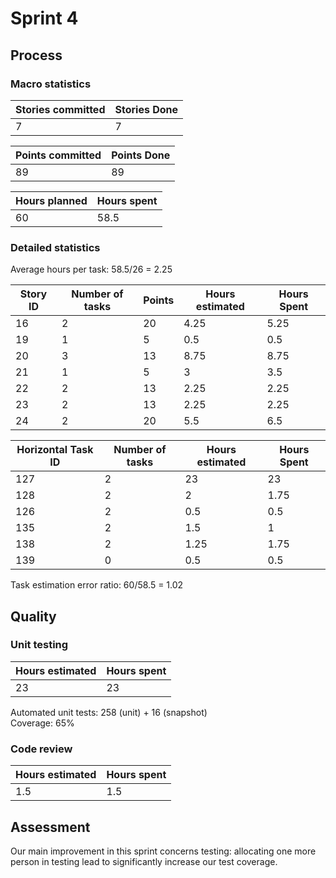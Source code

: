 # Sprint 4
## Process 
### Macro statistics
| Stories committed | Stories Done |
| --- | --- |
| 7 | 7 |

| Points committed | Points Done |
| --- | --- |
| 89 | 89 |

| Hours planned | Hours spent |
| --- | --- |
| 60 | 58.5 |

### Detailed statistics

Average hours per task: 58.5/26 = 2.25

| Story ID | Number of tasks | Points | Hours estimated | Hours Spent |
| --- | --- | --- | --- | --- |
| 16  | 2 | 20 | 4.25 | 5.25 |
| 19  | 1 | 5 | 0.5 | 0.5 |
| 20  | 3 | 13 | 8.75 | 8.75 |
| 21 | 1 | 5 | 3 | 3.5 |
| 22 | 2 | 13 | 2.25 | 2.25 |
| 23 | 2 | 13 | 2.25 | 2.25 |
| 24 | 2 | 20 | 5.5 | 6.5 |

| Horizontal Task ID | Number of tasks | Hours estimated | Hours Spent |
| --- | --- | --- | --- |
| 127 | 2 | 23 | 23 |
| 128 | 2 | 2 | 1.75 |
| 126 | 2 | 0.5 | 0.5 |
| 135 | 2 | 1.5 | 1 |
| 138 | 2 | 1.25 | 1.75 |
| 139 | 0 | 0.5 | 0.5 |

Task estimation error ratio: 60/58.5 = 1.02

## Quality
### Unit testing

| Hours estimated | Hours spent |
| --- | --- |
| 23 | 23 |

Automated unit tests: 258 (unit) + 16 (snapshot)  
Coverage: 65%  

### Code review
| Hours estimated | Hours spent |
| --- | --- |
| 1.5 | 1.5 |

## Assessment
Our main improvement in this sprint concerns testing: allocating one more person in testing lead to significantly increase our test coverage.

